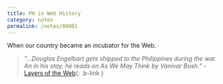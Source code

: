 ```yaml
---
title: PH in Web History
category: notes
permalink: /notes/00001
---
```


When our country became an incubator for the Web.

>_"...Douglas Engelbart gets shipped to the Philippines during the war. An in his stay, he
reads on _As We May Think_ by Vanivar Bush."_ - [Layers of the Web](https://adactio.com/articles/16251){: .b-link }